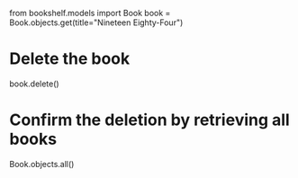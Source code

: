 from bookshelf.models import Book
book = Book.objects.get(title="Nineteen Eighty-Four")

# Delete the book
book.delete()

# Confirm the deletion by retrieving all books
Book.objects.all()
